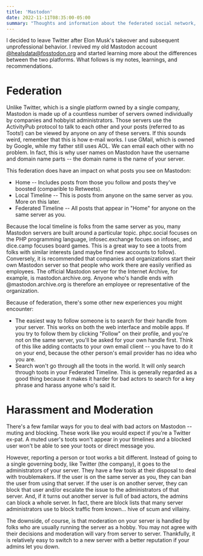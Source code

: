 ```yaml
---
title: 'Mastodon'
date: 2022-11-11T08:35:00-05:00
summary: "Thoughts and information about the federated social network, Mastodon"
---
```


I decided to leave Twitter after Elon Musk's takeover and subsequent unprofessional behavior. I revived my old Mastodon account [@healsdata@fosstodon.org](https://fosstodon.org/@healsdata) and started learning more about the differences between the two platforms. What follows is my notes, learnings, and recommendations.

# Federation

Unlike Twitter, which is a single platform owned by a single company, Mastodon is made up of a countless number of servers owned individually by companies and hobbyist administrators. Those servers use the ActivityPub protocol to talk to each other and your posts (referred to as Toots!) can be viewed by anyone on any of these servers. If this sounds weird, remember that this is how e-mail works. I use GMail, which is owned by Google, while my father still uses AOL. We can email each other with no problem. In fact, this is why user names on Mastodon have the username and domain name parts -- the domain name is the name of your server.

This federation does have an impact on what posts you see on Mastodon:

* Home -- Includes posts from those you follow and posts they've boosted (comparible to Retweets).
* Local Timeline -- This is posts from anyone on the same server as you. More on this later.
* Federated Timeline -- All posts that appear in "Home" for anyone on the same server as you.

Because the local timeline is folks from the same server as you, many Mastodon servers are built around a particular topic. phpc.social focuses on the PHP programming language, infosec.exchange focues on infosec, and dice.camp focuses board games. This is a great way to see a toots from folks with similar interests (and maybe find new accounts to follow). Conversely, it is recommended that companies and organizations start their own Mastodon server so that people who work there are easily verified as employees. The official Mastodon server for the Internet Archive, for example, is mastodon.archive.org. Anyone who's handle ends with @mastodon.archive.org is therefore an employee or representative of the organization.

Because of federation, there's some other new experiences you might encounter:

* The easiest way to follow someone is to search for their handle from your server. This works on both the web interface and mobile apps. If you try to follow them by clicking "Follow" on their profile, and you're not on the same server, you'll be asked for your own handle first. Think of this like adding contacts to your own email client -- you have to do it on your end, because the other person's email provider has no idea who you are.
* Search won't go through all the toots in the world. It will only search through toots in your Federated Timeline. This is generally regarded as a good thing because it makes it harder for bad actors to search for a key phrase and harass anyone who's said it.

# Harassment and Moderation

There's a few familar ways for you to deal with bad actors on Mastodon -- muting and blocking. These work like you would expect if you're a Twitter ex-pat. A muted user's toots won't appear in your timelines and a blocked user won't be able to see your toots or direct message you.

However, reporting a person or toot works a bit different. Instead of going to a single governing body, like Twitter (the company), it goes to the administrators of your server. They have a few tools at their disposal to deal with troublemakers. If the user is on the same server as you, they can ban the user from using that server. If the user is on another server, they can block that user and/or escalate the issue to the administrators of that server. And, if it turns out another server is full of bad actors, the admins can block a whole server. In fact, there are block lists that many server administrators use to block traffic from known... hive of scum and villainy.

The downside, of course, is that moderation on your server is handled by folks who are usually running the server as a hobby. You may not agree with their decisions and moderation will vary from server to server. Thankfully, it is relatively easy to switch to a new server with a better reputation if your admins let you down.

